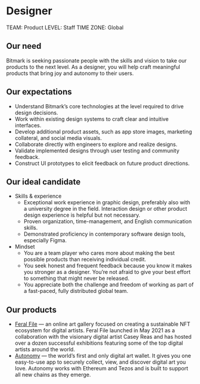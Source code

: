# Designer

TEAM: Product
LEVEL: Staff
TIME ZONE: Global

## Our need
Bitmark is seeking passionate people with the skills and vision to take our products to the next level. As a designer, you will help craft meaningful products that bring joy and autonomy to their users. 

## Our expectations 
- Understand Bitmark’s core technologies at the level required to drive design decisions.
- Work within existing design systems to craft clear and intuitive interfaces.
- Develop additional product assets, such as app store images, marketing collateral, and social media visuals.
- Collaborate directly with engineers to explore and realize designs.
- Validate implemented designs through user testing and community feedback.
- Construct UI prototypes to elicit feedback on future product directions.

## Our ideal candidate
- Skills & experience
  - Exceptional work experience in graphic design, preferably also with a university degree in the field. Interaction design or other product design experience is helpful but not necessary. 
  - Proven organization, time-management, and English communication skills. 
  - Demonstrated proficiency in contemporary software design tools, especially Figma.
- Mindset
  - You are a team player who cares more about making the best possible products than receiving individual credit. 
  - You seek honest and frequent feedback because you know it makes you stronger as a designer. You’re not afraid to give your best effort to something that might never be released. 
  - You appreciate both the challenge and freedom of working as part of a fast-paced, fully distributed global team.

## Our products
- [Feral File](https://feralfile.com) — an online art gallery focused on creating a sustainable NFT ecosystem for digital artists. Feral File launched in May 2021 as a collaboration with the visionary digital artist Casey Reas and has hosted over a dozen successful exhibitions featuring some of the top digital artists around the world.  
- [Autonomy](https://autonomy.io) — the world’s first and only digital art wallet. It gives you one easy-to-use app to securely collect, view, and discover digital art you love. Autonomy works with Ethereum and Tezos and is built to support all new chains as they emerge.
